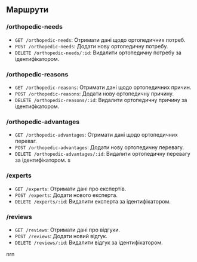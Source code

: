 
## Маршрути
### /orthopedic-needs
- `GET /orthopedic-needs`: Отримати дані щодо ортопедичних потреб.
- `POST /orthopedic-needs`: Додати нову ортопедичну потребу.
- `DELETE /orthopedic-needs/:id`: Видалити ортопедичну потребу за ідентифікатором.

### /orthopedic-reasons
- `GET /orthopedic-reasons`: Отримати дані щодо ортопедичних причин.
- `POST /orthopedic-reasons`: Додати нову ортопедичну причину.
- `DELETE /orthopedic-reasons/:id`: Видалити ортопедичну причину за ідентифікатором.

### /orthopedic-advantages
- `GET /orthopedic-advantages`: Отримати дані щодо ортопедичних переваг.
- `POST /orthopedic-advantages`: Додати нову ортопедичну перевагу.
- `DELETE /orthopedic-advantages/:id`: Видалити ортопедичну перевагу за ідентифікатором.
  s
### /experts
- `GET /experts`: Отримати дані про експертів.
- `POST /experts`: Додати нового експерта.
- `DELETE /experts/:id`: Видалити експерта за ідентифікатором.

### /reviews
- `GET /reviews`: Отримати дані про відгуки.
- `POST /reviews`: Додати новий відгук.
- `DELETE /reviews/:id`: Видалити відгук за ідентифікатором.

nrn
